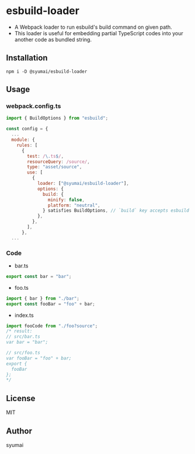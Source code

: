 # esbuild-loader

* A Webpack loader to run esbuild's build command on given path.
* This loader is useful for embedding partial TypeScript codes into your another code as bundled string.

## Installation

```
npm i -D @syumai/esbuild-loader
```

## Usage

### webpack.config.ts

```js
import { BuildOptions } from "esbuild";

const config = {
  ...
  module: {
    rules: [
      {
        test: /\.ts$/,
        resourceQuery: /source/,
        type: "asset/source",
        use: [
          {
            loader: ["@syumai/esbuild-loader"],
            options: {
              build: {
                minify: false,
                platform: "neutral",
              } satisfies BuildOptions, // `build` key accepts esbuild's BuildOptions.
            },
          },
        ],
      },
  ...
```

### Code

* bar.ts

```ts
export const bar = "bar";
```

* foo.ts

```ts
import { bar } from "./bar";
export const fooBar = "foo" + bar;
```

* index.ts

```ts
import fooCode from "./foo?source";
/* result:
// src/bar.ts
var bar = "bar";

// src/foo.ts
var fooBar = "foo" + bar;
export {
  fooBar
};
*/
```

## License

MIT

## Author

syumai
